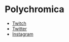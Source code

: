 # Polychromica
* [Twitch](https://www.twitch.tv/polychromica)
* [Twitter](https://www.twitter.com/polychromica)
* [Instagram](https://www.instagram.com/polychromica)
